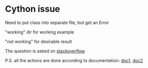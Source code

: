 # Cython issue

Need to put class into separate file, but get an Error

"working" dir for working example

"not working" for desirable result

The question is asked on [stackoverflow](https://stackoverflow.com/questions/57185219/error-when-passing-pointer-to-imported-extention-type-method-while-having-no-pro)

P.S. all the actions are done according to documentation: [doc1](https://cython.readthedocs.io/en/latest/src/userguide/extension_types.html#instantiation-from-existing-c-c-pointers), [doc2](https://cython.readthedocs.io/en/latest/src/userguide/sharing_declarations.html#sharing-extension-types)
